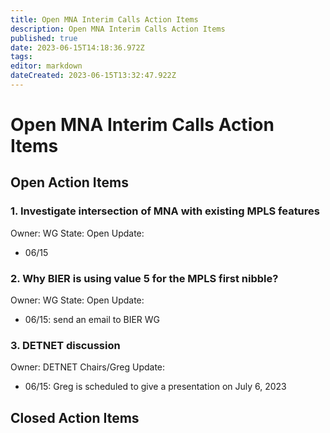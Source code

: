 ```yaml
---
title: Open MNA Interim Calls Action Items
description: Open MNA Interim Calls Action Items
published: true
date: 2023-06-15T14:18:36.972Z
tags: 
editor: markdown
dateCreated: 2023-06-15T13:32:47.922Z
---
```


# Open MNA Interim Calls Action Items

## Open Action Items
### 1. Investigate intersection of MNA with existing MPLS features
Owner: WG
State: Open
Update:
- 06/15

### 2. Why BIER is using value 5 for the MPLS first nibble?
Owner: WG
State: Open
Update:
- 06/15: send an email to BIER WG

### 3. DETNET discussion
Owner: DETNET Chairs/Greg
Update:
- 06/15: Greg is scheduled to give a presentation on July 6, 2023


## Closed Action Items